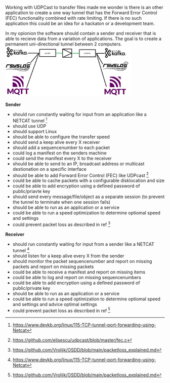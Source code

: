 Working with UDPCast to transfer files made me wonder is there is an other application to create a one way tunnel that has the Forward Error Control (FEC) functionality combined with rate limiting. If there is no such application this could be an idea for a hackaton or a development team.

In my opionion the software should contain a sender and receiver that is able to recieve data from a variation of applications.
The goal is to create a permanent uni-directional tunnel between 2 computers. <br>
<img src="img/netcat-diode.png" width=400>


<b>Sender</b>
- should run constantly waiting for input from an application like a NETCAT tunnel [^1]
- should use UDP 
- should support Linux
- should be able to configure the transfer speed
- should send a keep alive every X receiver
- should add a sequencenumber to each packet
- could log a manifest on the senders machine
- could send the manifest every X to the receiver
- should be able to send to an IP, broadcast address or multicast destionation on a specific interface
- should be able to add Forward Error Control (FEC) like UDPcast [^2]
- could be able to cache packets with a configurable disklocation and size
- could be able to add encryption using a defined password of public/priavte key
- should send every message/file/object as a separate session (to prevent the tunnel to terminate when one session fails)
- should be able to run as an application or a service 
- could be able to run a speed optimization to determine optiomal speed and settings
- could prevent packet loss as described in ref [^3]

<b>Receiver</b>
- should run constantly waiting for input from a sender like a NETCAT tunnel [^1]
- should listen for a keep alive every X from the sender
- should monitor the packet sequencenumber and report on missing packets and report on missing packets
- could be able to receive a manifest and report on missing items
- could be able to log and report on missing sequencenumbers 
- could be able to add encryption using a defined password of public/private key
- should be able to run as an application or a service 
- could be able to run a speed optimization to determine optiomal speed and settings and advice optimal settings
- could prevent packet loss as described in ref [^3]

[^1]:  https://www.devkb.org/linux/115-TCP-tunnel-port-forwarding-using-Netcat 
[^2]:  https://github.com/elisescu/udpcast/blob/master/fec.c
[^3]: https://github.com/Vrolijk/OSDD/blob/main/packetloss_explained.md
